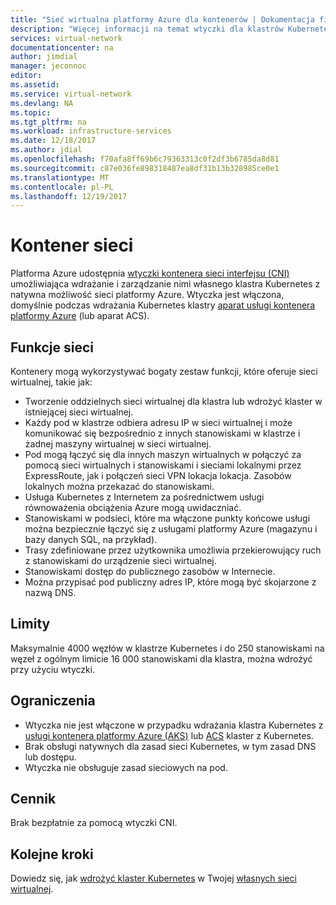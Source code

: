 ```yaml
---
title: "Sieć wirtualna platformy Azure dla kontenerów | Dokumentacja firmy Microsoft"
description: "Więcej informacji na temat wtyczki dla klastrów Kubernetes CNI, dzięki czemu kontenerów do komunikowania się ze sobą i innych zasobów w sieci wirtualnej."
services: virtual-network
documentationcenter: na
author: jimdial
manager: jeconnoc
editor: 
ms.assetid: 
ms.service: virtual-network
ms.devlang: NA
ms.topic: 
ms.tgt_pltfrm: na
ms.workload: infrastructure-services
ms.date: 12/18/2017
ms.author: jdial
ms.openlocfilehash: f70afa8ff69b6c79363313c0f2df3b6785da8d81
ms.sourcegitcommit: c87e036fe898318487ea8df31b13b328985ce0e1
ms.translationtype: MT
ms.contentlocale: pl-PL
ms.lasthandoff: 12/19/2017
---
```

# <a name="container-networking"></a>Kontener sieci

Platforma Azure udostępnia [wtyczki kontenera sieci interfejsu (CNI)](https://github.com/Azure/azure-container-networking/blob/master/docs/cni.md) umożliwiająca wdrażanie i zarządzanie nimi własnego klastra Kubernetes z natywna możliwość sieci platformy Azure. Wtyczka jest włączona, domyślnie podczas wdrażania Kubernetes klastry [aparat usługi kontenera platformy Azure](https://github.com/Azure/acs-engine) (lub aparat ACS).

## <a name="networking-capabilities"></a>Funkcje sieci

Kontenery mogą wykorzystywać bogaty zestaw funkcji, które oferuje sieci wirtualnej, takie jak:
-   Tworzenie oddzielnych sieci wirtualnej dla klastra lub wdrożyć klaster w istniejącej sieci wirtualnej. 
-   Każdy pod w klastrze odbiera adresu IP w sieci wirtualnej i może komunikować się bezpośrednio z innych stanowiskami w klastrze i żadnej maszyny wirtualnej w sieci wirtualnej. 
-   Pod mogą łączyć się dla innych maszyn wirtualnych w połączyć za pomocą sieci wirtualnych i stanowiskami i sieciami lokalnymi przez ExpressRoute, jak i połączeń sieci VPN lokacja lokacja. Zasobów lokalnych można przekazać do stanowiskami. 
-   Usługa Kubernetes z Internetem za pośrednictwem usługi równoważenia obciążenia Azure mogą uwidaczniać.  
-   Stanowiskami w podsieci, które ma włączone punkty końcowe usługi można bezpiecznie łączyć się z usługami platformy Azure (magazynu i bazy danych SQL, na przykład).
-   Trasy zdefiniowane przez użytkownika umożliwia przekierowujący ruch z stanowiskami do urządzenie sieci wirtualnej. 
-   Stanowiskami dostęp do publicznego zasobów w Internecie.
-   Można przypisać pod publiczny adres IP, które mogą być skojarzone z nazwą DNS.
 
## <a name="limits"></a>Limity
Maksymalnie 4000 węzłów w klastrze Kubernetes i do 250 stanowiskami na węzeł z ogólnym limicie 16 000 stanowiskami dla klastra, można wdrożyć przy użyciu wtyczki.

## <a name="constraints"></a>Ograniczenia
- Wtyczka nie jest włączone w przypadku wdrażania klastra Kubernetes z [usługi kontenera platformy Azure (AKS)](../aks/intro-kubernetes.md?toc=%2fazure%2fvirtual-network%2ftoc.json) lub [ACS](../container-service/kubernetes/container-service-intro-kubernetes.md?toc=%2fazure%2fvirtual-network%2ftoc.json) klaster z Kubernetes.
- Brak obsługi natywnych dla zasad sieci Kubernetes, w tym zasad DNS lub dostępu.
- Wtyczka nie obsługuje zasad sieciowych na pod.

## <a name="pricing"></a>Cennik
Brak bezpłatnie za pomocą wtyczki CNI.

## <a name="next-steps"></a>Kolejne kroki

Dowiedz się, jak [wdrożyć klaster Kubernetes](https://github.com/Azure/acs-engine/blob/master/docs/kubernetes/deploy.md) w Twojej [własnych sieci wirtualnej](https://github.com/Azure/acs-engine/blob/master/docs/kubernetes/features.md#using-azure-integrated-networking-cni).
